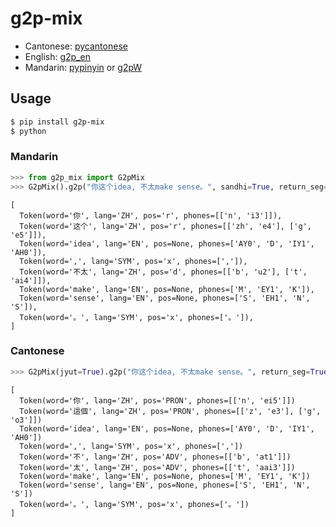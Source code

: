 # g2p-mix

- Cantonese: [pycantonese](https://github.com/jacksonllee/pycantonese)
- English: [g2p_en](https://github.com/Kyubyong/g2p)
- Mandarin: [pypinyin](https://github.com/mozillazg/python-pinyin) or [g2pW](https://github.com/GitYCC/g2pW)

## Usage

```bash
$ pip install g2p-mix
$ python
```

### Mandarin

```python
>>> from g2p_mix import G2pMix
>>> G2pMix().g2p("你这个idea, 不太make sense。", sandhi=True, return_seg=True)
```

```
[
  Token(word='你', lang='ZH', pos='r', phones=[['n', 'i3']]),
  Token(word='这个', lang='ZH', pos='r', phones=[['zh', 'e4'], ['g', 'e5']]),
  Token(word='idea', lang='EN', pos=None, phones=['AY0', 'D', 'IY1', 'AH0']),
  Token(word=',', lang='SYM', pos='x', phones=[',']),
  Token(word='不太', lang='ZH', pos='d', phones=[['b', 'u2'], ['t', 'ai4']]),
  Token(word='make', lang='EN', pos=None, phones=['M', 'EY1', 'K']),
  Token(word='sense', lang='EN', pos=None, phones=['S', 'EH1', 'N', 'S']),
  Token(word='。', lang='SYM', pos='x', phones=['。']),
]
```

### Cantonese

```python
>>> G2pMix(jyut=True).g2p("你这个idea, 不太make sense。", return_seg=True)
```

```
[
  Token(word='你', lang='ZH', pos='PRON', phones=[['n', 'ei5']])
  Token(word='這個', lang='ZH', pos='PRON', phones=[['z', 'e3'], ['g', 'o3']])
  Token(word='idea', lang='EN', pos=None, phones=['AY0', 'D', 'IY1', 'AH0'])
  Token(word=',', lang='SYM', pos='x', phones=[','])
  Token(word='不', lang='ZH', pos='ADV', phones=[['b', 'at1']])
  Token(word='太', lang='ZH', pos='ADV', phones=[['t', 'aai3']])
  Token(word='make', lang='EN', pos=None, phones=['M', 'EY1', 'K'])
  Token(word='sense', lang='EN', pos=None, phones=['S', 'EH1', 'N', 'S'])
  Token(word='。', lang='SYM', pos='x', phones=['。'])
]
```
